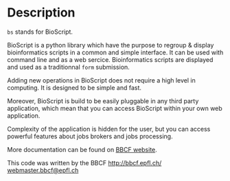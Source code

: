 Description
====================
`bs` stands for BioScript.

BioScript is a python library which have the purpose to regroup & display bioinformatics scripts
in a common and simple interface. It can be used with command line and as a web sercice. Bioinformatics scripts
are displayed and used as a traditionnal `form` submission.


Adding new operations in BioScript does not require a high level in computing. It is designed to be
simple and fast.


Moreover, BioScript is build to be easily pluggable in any third party application,
which mean that you can access BioScript within your own web application.


Complexity of the application is hidden for the user, but you can access powerful features about jobs brokers
and jobs processing. 

More documentation can be found on [BBCF website](http://bbcf.epfl.ch/bs/).


 This code was written by the BBCF
 http://bbcf.epfl.ch/              
 webmaster.bbcf@epfl.ch            
